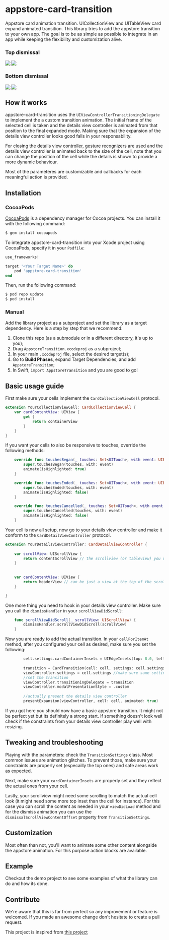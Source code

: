 # appstore-card-transition
Appstore card animation transition. UICollectionView and UITableView card expand animated transition. This library tries to add the appstore transition to your own app. The goal is to be as simple as possible to integrate in an app while keeping the flexibility and customization alive.

### Top dismissal
<img align="left" src="gif/example2.gif" />
<img align="center" src="gif/example1.gif" />

### Bottom dismissal
<img align="left" src="gif/example3.gif" />
<img align="center" src="gif/example4.gif" />

## How it works

appstore-card-transition uses the `UIViewControllerTransitioningDelegate` to implement the a custom transition animation. The initial frame of the selected cell is taken and the details view controller is animated from that position to the final expanded mode. Making sure that the expansion of the details view controller looks good falls in your responsability.

For closing the details view controller, gesture recognizers are used and the details view controller is animated back to the size of the cell, note that you can change the position of the cell while the details is shown to provide a more dynamic behaviour.

Most of the parameteres are customizable and callbacks for each meaningful action is provided.

## Installation

### CocoaPods

[CocoaPods](http://cocoapods.org) is a dependency manager for Cocoa projects. You can install it with the following command:

```bash
$ gem install cocoapods
```

To integrate appstore-card-transition into your Xcode project using CocoaPods, specify it in your `Podfile`:

```ruby
use_frameworks!

target '<Your Target Name>' do
    pod 'appstore-card-transition'
end
```

Then, run the following command:

```bash
$ pod repo update
$ pod install
```

### Manual

Add the library project as a subproject and set the library as a target dependency. Here is a step by step that we recommend:

1. Clone this repo (as a submodule or in a different directory, it's up to you);
2. Drag `AppstoreTransition.xcodeproj` as a subproject;
3. In your main `.xcodeproj` file, select the desired target(s);
4. Go to **Build Phases**, expand Target Dependencies, and add `AppstoreTransition`;
5. In Swift, `import AppstoreTransition` and you are good to go! 

## Basic usage guide

First make sure your cells implement the `CardCollectionViewCell` protocol.

```swift
extension YourCollectionViewCell: CardCollectionViewCell {    
    var cardContentView: UIView {
        get {
            return containerView
        }
    }
}
```

If you want your cells to also be responsive to touches, override the following methods:

```swift
    override func touchesBegan(_ touches: Set<UITouch>, with event: UIEvent?) {
        super.touchesBegan(touches, with: event)
        animate(isHighlighted: true)
    }

    override func touchesEnded(_ touches: Set<UITouch>, with event: UIEvent?) {
        super.touchesEnded(touches, with: event)
        animate(isHighlighted: false)
    }

    override func touchesCancelled(_ touches: Set<UITouch>, with event: UIEvent?) {
        super.touchesCancelled(touches, with: event)
        animate(isHighlighted: false)
    }
```

Your cell is now all setup, now go to your details view controller and make it conform to the `CardDetailViewController` protocol.

```swift
extension YourDetailsViewController: CardDetailViewController {
    
    var scrollView: UIScrollView {
        return contentScrollView // the scrollview (or tableview) you use in your details view controller
    }
    
    
    var cardContentView: UIView {
        return headerView // can be just a view at the top of the scrollview or the tableHeaderView
    }

}
```

One more thing you need to hook in your details view controller. Make sure you call the `dismissHandler` in your `scrollViewDidScroll`:

```swift
    func scrollViewDidScroll(_ scrollView: UIScrollView) {
        dismissHandler.scrollViewDidScroll(scrollView)
    }
```

Now you are ready to add the actual transition. In your `cellForItemAt` method, after you configured your cell as desired, make sure you set the following:

```swift
        cell.settings.cardContainerInsets = UIEdgeInsets(top: 8.0, left: 16.0, bottom: 8.0, right: 16.0) //set this only if your cardContentView has some margins relative to the actual cell content view.
        
        transition = CardTransition(cell: cell, settings: cell.settings) //create the transition
        viewController.settings = cell.settings //make sure same settings are used by both the details view controller and the cell
        //set the transition
        viewController.transitioningDelegate = transition
        viewController.modalPresentationStyle = .custom
        
        //actually present the details view controller
        presentExpansion(viewController, cell: cell, animated: true)
```

If you got here you should now have a basic appstore transition. It might not be perfect yet but its definitely a strong start. If something doesn't look well check if the constraints from your details view controller play well with resizing.

## Tweaking and troubleshooting

Playing with the parameters: check the `TransitionSettings` class.
Most common issues are animation glitches. To prevent those, make sure your constraints are properly set (especailly the top ones) and safe areas work as expected.

Next, make sure your `cardContainerInsets` are properly set and they reflect the actual ones from your cell.

Lastly, your scrollview might need some scrolling to match the actual cell look (it might need some more top inset than the cell for instance). For this case you can scroll the content as needed in your `viewDidLoad` method and for the dismiss animation you can use the `dismissalScrollViewContentOffset` property from `TransitionSettings`.

## Customization

Most often than not, you'll want to animate some other content alongside the appstore animation. For this purpose action blocks are available.

## Example

Checkout the demo project to see some examples of what the library can do and how its done.

## Contribute

We're aware that this is far from perfect so any improvement or feature is welcomed. If you made an awesome change don't hesitate to create a pull request.

This project is inspired from [this project](https://github.com/aunnnn/AppStoreiOS11InteractiveTransition)

